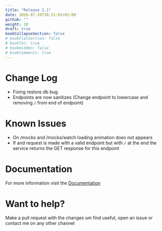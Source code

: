 ```yaml
---
title: "Release 2.1"
date: 2020-07-26T16:21:01+01:00
github: ""
weight: 10
draft: true
bookCollapseSection: false
# bookFlatSection: false
# bookToc: true
# bookHidden: false
# bookComments: true
---
```


# Change Log
- Fixing restore db bug
- Endpoints are now sanitizes (Change endpoint to lowercase and removing ```/``` from end of endpoint)

# Known Issues
- On /mocks and /mocks/watch loading animation does not appears
- If and request is made with a valid endpoint but with ```/``` at the end the service returns the GET response for this endpoint

# Documentation
For more information visit the [Documentation](https://notebook.jgabriel.eu/docs/personal-projects/mock-api/)

# Want to help?
Make a pull request with the changes um find useful, open an issue or contact me on any other channel